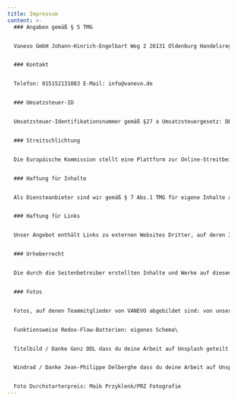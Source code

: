 ```yaml
---
title: Impressum
content: >-
  ### Angaben gemäß § 5 TMG


  Vanevo GmbH Johann-Hinrich-Engelbart Weg 2 26131 Oldenburg Handelsregister: HRB 213671 Registergericht: AG Oldenburg Vertreten durch: Dr. Jan grosse Austing Arne grosse Austing


  ### Kontakt


  Telefon: 015152131083 E-Mail: info@vanevo.de


  ### Umsatzsteuer-ID


  Umsatzsteuer-Identifikationsnummer gemäß §27 a Umsatzsteuergesetz: DE321256133


  ### Streitschlichtung


  Die Europäische Kommission stellt eine Plattform zur Online-Streitbeilegung (OS) bereit: https://ec.europa.eu/consumers/odr. Unsere E-Mail-Adresse finden Sie oben im Impressum. Wir sind nicht bereit oder verpflichtet, an Streitbeilegungsverfahren vor einer Verbraucherschlichtungsstelle teilzunehmen.


  ### Haftung für Inhalte


  Als Diensteanbieter sind wir gemäß § 7 Abs.1 TMG für eigene Inhalte auf diesen Seiten nach den allgemeinen Gesetzen verantwortlich. Nach §§ 8 bis 10 TMG sind wir als Diensteanbieter jedoch nicht verpflichtet, übermittelte oder gespeicherte fremde Informationen zu überwachen oder nach Umständen zu forschen, die auf eine rechtswidrige Tätigkeit hinweisen. Verpflichtungen zur Entfernung oder Sperrung der Nutzung von Informationen nach den allgemeinen Gesetzen bleiben hiervon unberührt. Eine diesbezügliche Haftung ist jedoch erst ab dem Zeitpunkt der Kenntnis einer konkreten Rechtsverletzung möglich. Bei Bekanntwerden von entsprechenden Rechtsverletzungen werden wir diese Inhalte umgehend entfernen.


  ### Haftung für Links


  Unser Angebot enthält Links zu externen Websites Dritter, auf deren Inhalte wir keinen Einfluss haben. Deshalb können wir für diese fremden Inhalte auch keine Gewähr übernehmen. Für die Inhalte der verlinkten Seiten ist stets der jeweilige Anbieter oder Betreiber der Seiten verantwortlich. Die verlinkten Seiten wurden zum Zeitpunkt der Verlinkung auf mögliche Rechtsverstöße überprüft. Rechtswidrige Inhalte waren zum Zeitpunkt der Verlinkung nicht erkennbar. Eine permanente inhaltliche Kontrolle der verlinkten Seiten ist jedoch ohne konkrete Anhaltspunkte einer Rechtsverletzung nicht zumutbar. Bei Bekanntwerden von Rechtsverletzungen werden wir derartige Links umgehend entfernen.


  ### Urheberrecht


  Die durch die Seitenbetreiber erstellten Inhalte und Werke auf diesen Seiten unterliegen dem deutschen Urheberrecht. Die Vervielfältigung, Bearbeitung, Verbreitung und jede Art der Verwertung außerhalb der Grenzen des Urheberrechtes bedürfen der schriftlichen Zustimmung des jeweiligen Autors bzw. Erstellers. Downloads und Kopien dieser Seite sind nur für den privaten, nicht kommerziellen Gebrauch gestattet. Soweit die Inhalte auf dieser Seite nicht vom Betreiber erstellt wurden, werden die Urheberrechte Dritter beachtet. Insbesondere werden Inhalte Dritter als solche gekennzeichnet. Sollten Sie trotzdem auf eine Urheberrechtsverletzung aufmerksam werden, bitten wir um einen entsprechenden Hinweis. Bei Bekanntwerden von Rechtsverletzungen werden wir derartige Inhalte umgehend entfernen. Die Urheber der Fotos auf der Webseite sind in der Regel beim Klick auf das Foto in der LightBox angegeben (Quelle Startseite: iStock). Die Vanevo GmbH hat Berechtigungen und Lizenzen zur Nutzung von Bildern mit externer Urheberschaft vorliegen.


  ### Fotos


  Fotos, auf denen Teammitglieder von VANEVO abgebildet sind: von unserem Fotografen vom Foto- und Bilderwerk - www.bilderwerk.org\


  Funktionsweise Redox-Flow-Batterien: eigenes Schema\


  Titelbild / Danke Gonz DDL dass du deine Arbeit auf Unsplash geteilt hast.\


  Windrad / Danke Jean-Philippe Delberghe dass du deine Arbeit auf Unsplash geteilt hast.


  Foto Durchstarterpreis: Maik Przyklenk/PRZ Fotografie
---
```

